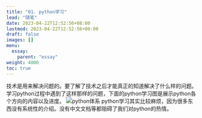 ```yaml
---
title: "01. python学习"
lead: "随笔"
date: 2023-04-22T12:52:56+08:00
lastmod: 2023-04-22T12:52:56+08:00
draft: false
images: []
menu:
  essay:
    parent: "essay"
weight: 4000
toc: true
---
```


技术是用来解决问题的。要了解了技术之后才能真正的知道解决了什么样的问题。学习python过程中遇到了这样那样的问题，下面的python学习图是展示python各个方向的内容以及进度。
![python体系](images/essay/03-01-01.webp)
python学习其实比较麻烦，因为很多东西没有系统性的介绍。没有中文文档等都阻碍了我们对python的热情。

